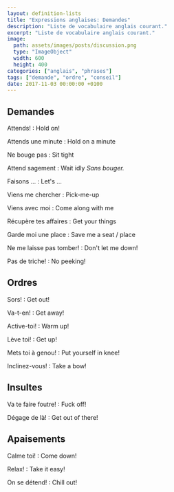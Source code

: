 ```yaml
---
layout: definition-lists
title: "Expressions anglaises: Demandes"
description: "Liste de vocabulaire anglais courant."
excerpt: "Liste de vocabulaire anglais courant."
image:
  path: assets/images/posts/discussion.png
  type: "ImageObject"
  width: 600
  height: 400
categories: ["anglais", "phrases"]
tags: ["demande", "ordre", "conseil"]
date: 2017-11-03 00:00:00 +0100
---
```


## Demandes

Attends!
: Hold on!

Attends une minute
: Hold on a minute

Ne bouge pas
: Sit tight

Attend sagement
: Wait idly
*Sans bouger.*

Faisons …
: Let's …

Viens me chercher
: Pick-me-up

Viens avec moi
: Come along with me

Récupère tes affaires
: Get your things

Garde moi une place
: Save me a seat / place

Ne me laisse pas tomber!
: Don't let me down!

Pas de triche!
: No peeking!


## Ordres

Sors!
: Get out!

Va-t-en!
: Get away!

Active-toi!
: Warm up!

Lève toi!
: Get up!

Mets toi à genou!
: Put yourself in knee!

Inclinez-vous!
: Take a bow!


## Insultes

Va te faire foutre!
: Fuck off!

Dégage de là!
: Get out of there!


## Apaisements

Calme toi!
: Come down!

Relax!
: Take it easy!

On se détend!
: Chill out!
